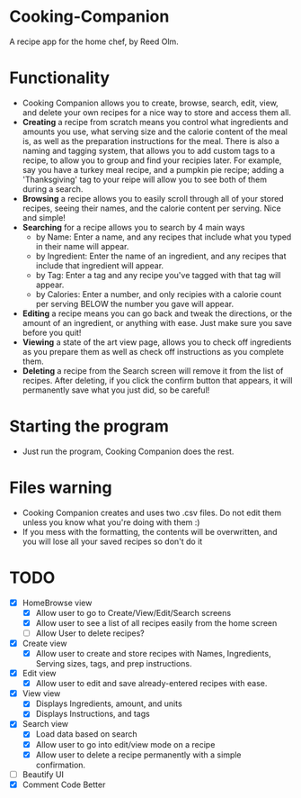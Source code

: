 # Cooking-Companion
A recipe app for the home chef, by Reed Olm.

# Functionality
- Cooking Companion allows you to create, browse, search, edit, view, and delete your own recipes for a nice way to store and access them all.
- **Creating** a recipe from scratch means you control what ingredients and amounts you use, what serving size and the calorie content of the
meal is, as well as the preparation instructions for the meal. There is also a naming and tagging system, that allows you to add custom tags to a recipe, 
to allow you to group and find your recipies later. For example, say you have a turkey meal recipe, and a pumpkin pie recipe; adding a 
'Thanksgiving' tag to your reipe will allow you to see both of them during a search.
- **Browsing** a recipe allows you to easily scroll through all of your stored recipes, seeing their names, and the calorie content per serving. Nice and simple!
- **Searching** for a recipe allows you to search by 4 main ways
    - by Name: Enter a name, and any recipes that include what you typed in their name will appear.
    - by Ingredient: Enter the name of an ingredient, and any recipes that include that ingredient will appear.
    - by Tag: Enter a tag and any recipe you've tagged with that tag will appear.
    - by Calories: Enter a number, and only recipies with a calorie count per serving BELOW the number you gave will appear.
- **Editing** a recipe means you can go back and tweak the directions, or the amount of an ingredient, or anything with ease. Just make sure you save before you quit!
- **Viewing** a state of the art view page, allows you to check off ingredients as you prepare them as well as check off instructions as you complete them.
- **Deleting** a recipe from the Search screen will remove it from the list of recipes. After deleting, if you click the confirm button that appears, it will permanently
save what you just did, so be careful!

# Starting the program
- Just run the program, Cooking Companion does the rest.

# Files warning
- Cooking Companion creates and uses two .csv files. Do not edit them unless you know what you're doing with them :)
- If you mess with the formatting, the contents will be overwritten, and you will lose all your saved recipes so don't do it

# TODO
- [x] HomeBrowse view
   - [x] Allow user to go to Create/View/Edit/Search screens
   - [x] Allow user to see a list of all recipes easily from the home screen
   - [ ] Allow User to delete recipes?
- [x] Create view
  - [x] Allow user to create and store recipes with Names, Ingredients, Serving sizes, tags, and prep instructions.
- [x] Edit view
  - [x] Allow user to edit and save already-entered recipes with ease.
- [x] View view
  - [x] Displays Ingredients, amount, and units
  - [x] Displays Instructions, and tags
- [x] Search view
  - [x] Load data based on search
  - [x] Allow user to go into edit/view mode on a recipe
  - [x] Allow user to delete a recipe permanently with a simple confirmation.
- [ ] Beautify UI
- [x] Comment Code Better
